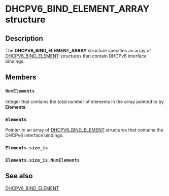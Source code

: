 # DHCPV6_BIND_ELEMENT_ARRAY structure

## Description

The **DHCPV6_BIND_ELEMENT_ARRAY** structure specifies an array of [DHCPV6_BIND_ELEMENT](https://learn.microsoft.com/windows/desktop/api/dhcpsapi/ns-dhcpsapi-dhcpv6_bind_element) structures that contain DHCPv6 interface bindings.

## Members

### `NumElements`

Integer that contains the total number of elements in the array pointed to by **Elements**.

### `Elements`

Pointer to an array of [DHCPV6_BIND_ELEMENT](https://learn.microsoft.com/windows/desktop/api/dhcpsapi/ns-dhcpsapi-dhcpv6_bind_element) structures that contains the DHCPv6 interface bindings.

### `Elements.size_is`

### `Elements.size_is.NumElements`

## See also

[DHCPV6_BIND_ELEMENT](https://learn.microsoft.com/windows/desktop/api/dhcpsapi/ns-dhcpsapi-dhcpv6_bind_element)